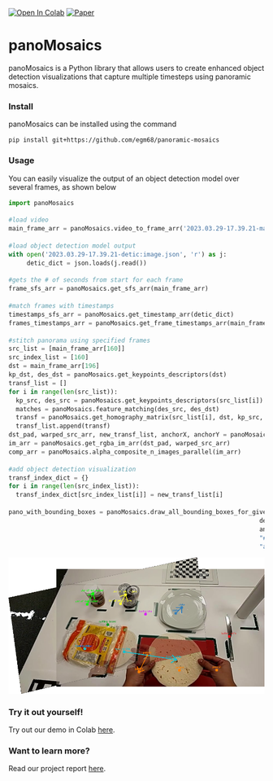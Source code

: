 [![Open In Colab](https://colab.research.google.com/assets/colab-badge.svg)](https://colab.research.google.com/drive/1a_U4QmuLPnrFZvHjSu_vRImLHaS63rKC?usp=sharing) [![Paper](https://img.shields.io/badge/read%20the-paper-blueviolet)](https://github.com/egm68/panoramic-mosaics/blob/main/panoMosaics_report.pdf) 

# panoMosaics
panoMosaics is a Python library that allows users to create enhanced object detection visualizations that capture multiple timesteps using panoramic mosaics. 

### Install
panoMosaics can be installed using the command

```shell
pip install git+https://github.com/egm68/panoramic-mosaics
```
### Usage 
You can easily visualize the output of an object detection model over several frames, as shown below

```python
import panoMosaics

#load video
main_frame_arr = panoMosaics.video_to_frame_arr('2023.03.29-17.39.21-main.avi')
     
#load object detection model output
with open('2023.03.29-17.39.21-detic:image.json', 'r') as j:
     detic_dict = json.loads(j.read())
     
#gets the # of seconds from start for each frame
frame_sfs_arr = panoMosaics.get_sfs_arr(main_frame_arr)

#match frames with timestamps 
timestamps_sfs_arr = panoMosaics.get_timestamp_arr(detic_dict)
frames_timestamps_arr = panoMosaics.get_frame_timestamps_arr(main_frame_arr, detic_dict, frame_sfs_arr, timestamps_sfs_arr)

#stitch panorama using specified frames
src_list = [main_frame_arr[160]]
src_index_list = [160]
dst = main_frame_arr[196]
kp_dst, des_dst = panoMosaics.get_keypoints_descriptors(dst)
transf_list = []
for i in range(len(src_list)):
  kp_src, des_src = panoMosaics.get_keypoints_descriptors(src_list[i])
  matches = panoMosaics.feature_matching(des_src, des_dst)
  transf = panoMosaics.get_homography_matrix(src_list[i], dst, kp_src, kp_dst, matches, 4)
  transf_list.append(transf)
dst_pad, warped_src_arr, new_transf_list, anchorX, anchorY = panoMosaics.warp_n_with_padding(dst, src_list, transf_list, main_frame_arr)
im_arr = panoMosaics.get_rgba_im_arr(dst_pad, warped_src_arr)
comp_arr = panoMosaics.alpha_composite_n_images_parallel(im_arr)

#add object detection visualization
transf_index_dict = {}
for i in range(len(src_index_list)):
  transf_index_dict[src_index_list[i]] = new_transf_list[i]
  
pano_with_bounding_boxes = panoMosaics.draw_all_bounding_boxes_for_given_indices([160, 196], frames_timestamps_arr, 
                                                                     detic_dict, comp_arr, transf_index_dict, 196,
                                                                     anchorX, anchorY, ["#e41a1c","#377eb8","#d920f5","#ff7f00","#ffff33", 
                                                                     "#00ff00d9", "#17becf", "#2323d9", '#0e9620'], "object", 2, 
                                                                     "arrow", [])
```
![a panoramic mosaic output by above code block](https://github.com/egm68/panoramic-mosaics/blob/main/results/final_pano_frames/pano-with-arrows-colorobject.png?raw=true)

### Try it out yourself!
Try out our demo in Colab [here](https://colab.research.google.com/drive/1a_U4QmuLPnrFZvHjSu_vRImLHaS63rKC?usp=sharing).

### Want to learn more?
Read our project report [here](https://github.com/egm68/panoramic-mosaics/blob/main/panoMosaics_report.pdf). 
